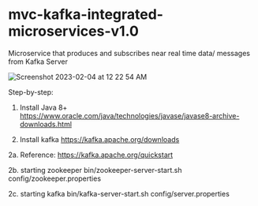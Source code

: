 # mvc-kafka-integrated-microservices-v1.0
Microservice that produces and subscribes near real time data/ messages from Kafka Server 


![Screenshot 2023-02-04 at 12 22 54 AM](https://user-images.githubusercontent.com/44409170/216750330-d4ca5d7b-f0fe-43ac-80aa-bf0c9efcb775.png)


Step-by-step:

1. Install Java 8+
https://www.oracle.com/java/technologies/javase/javase8-archive-downloads.html

2. Install kafka
https://kafka.apache.org/downloads

2a. Reference: https://kafka.apache.org/quickstart

2b. starting zookeeper
bin/zookeeper-server-start.sh config/zookeeper.properties

2c. starting kafka
bin/kafka-server-start.sh config/server.properties
